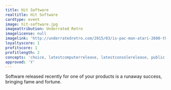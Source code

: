 ```yaml
---
title: Hit Software
realtitle: Hit Software
cardtype: event
image: hit-software.jpg
imageattribution: Underrated Retro
imagelicense: null
imagelink: 'http://underratedretro.com/2015/03/is-pac-man-atari-2600-that-bad/'
loyaltyscore: 1
profitscore: 1
profitlength: 2
concepts: 'choice, latestcomputerrelease, latestconsolerelease, public'
approved: 'Y'
---
```


Software released recently for one of your products is a runaway success, bringing fame and fortune.
